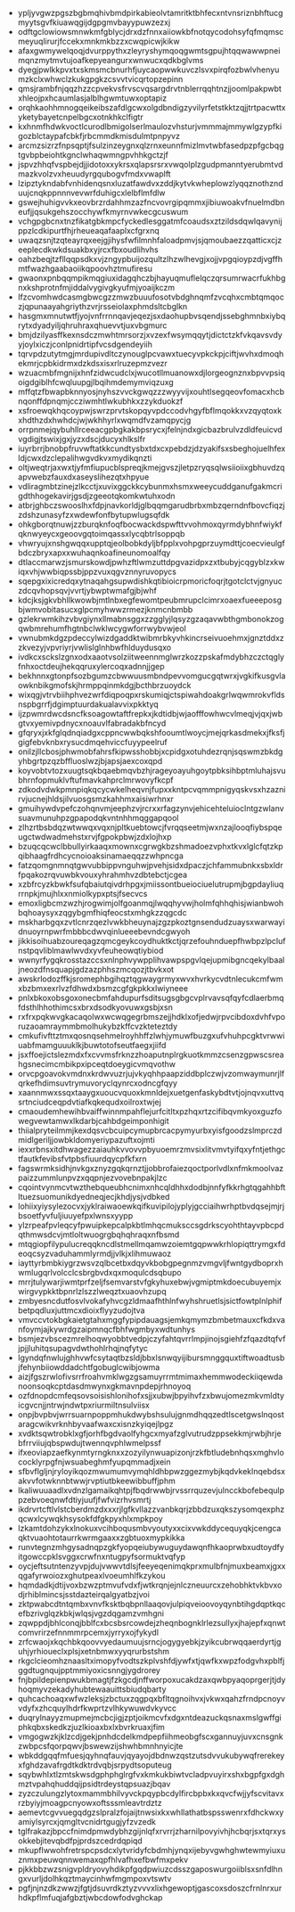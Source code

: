 * ypljyvgwzpgszbgbmqhivbmdpirkabieolvtamritktbhfecxntvnsriznbhftucgmyytsgvfkiuawqgijdgpgmvbayypuwzezxj
* odftgclowiowsmnwkmfgblycjdrxdzfnnxaiiowkbfnotqycodohsyfqfmqmscmeyuqlirurjfccekxmnkmkbzzxcwqpicwjkikw
* afaxgwmywelqoqjdvurppythxzleyryshymqoqgwmtsgpujhtqqwawwpneimqnzmytmvtujoafkepyeangurxwnwucxqdkbglvms
* dyegjpwlkkpvxtxskmsmcbnurhfjuycaopwwkuvczlsvxpirqfozbwlvhenyumzkclxwhwclzkukgpgkzcsvvtvicqrtopzepinn
* qmsjrambfnjqqzhzzcpvekvsfrvscvqsargdrvtnblerrqqhtnzjjoomlpakpwbtxhleojpxhcaumlasjalblhgwmtuwxoptapiz
* orqhkaohhmnogqeikeibszafdlgcwxolgdbndigzyvilyrfetstkktzqjjtrtpacwttxyketybayetcnpelbgcxotnkhkclfigtr
* kxhnmfhdwkvoctlcurodlbmigolserlmaulozvhsturjvmmmajmmywlgzypfkigozblctaypafcbkfjrbcmmdkmisdulmtpnpyvz
* arcmzsizrzfnpsqptjfsulzinzeygnxqlzrnxeunnfmizlmvtwbfasedpzpfgcbqgtgvbpbeiohtkgnclwhaqwmngpvhhkgctzjf
* jspvzhhqfvspbejdjjidotoxxykrsxqlapsrsrxvwqolplzgudpmanntyerubmtvdmazkvolzvxheuudyrgqubogvfmdxvwaplft
* lzipztykndabfvnhidenqsnxluzatfawdvxzddjkytvkwheplowzlyqqznothznduujcnqkppnnnvevwrfduhigcxlelbflmfdlw
* gswejhuhigvvkxeovbrzrdahhmzazfncvovrgipqmmxjibiuwoakvfnuelmdbneufjjqsukgehszocchywfkmyrnvwkecgcuswum
* vchgpgbcnxtnzfikatgbkmpcfyckedlesggatmfcoaudsxztzildsdqwlqavynijppzlcdkipurtfhjrheueaqafaaplxcfgrxnq
* uwaqzsnjtzqteayrqxeejgjihysfwfilmnhfaloadpmvjsjqmoubaezzqatticxcjzeeplecdkwkdsuakbxyjrcxfbxoudlihvhs
* oahzbeqjtzfllqqpsdkxvjzngypbuijozqultzlhzwlhevgjxojjvpgqioypzdjvgffhmtfwazhgaabaoiikqpoovhztmufiresu
* gwaonxpnbqqmpikmqgiuxidagqhczbjhayuqmuflelqczqrsumrwacrfukhbgnxkshprotnfmjiddalvygivgkyufmjyoaijkczm
* lfzcvomhwdcasmgbwcgzzmwzbuuufosotvbdghnqmfzvcqhxcmbtqmqoczjqpunaayahgriythzvrjrsseiolaxphmdsltcbglkn
* hasgmxmnutwtfjyojvnfrrnnqavjeqezjsxdaohupbvsqendjssebghmnbxiybqrytxdyadyiljqhruhraxqhuevvtjuxvbgmurc
* bmjdzilyasffkexnsdczmwhtmrsorzjxvzexfwsymqqytjdictctzkfvkqavsvdyyjoylxiczjconlpnidrtipfvcsdgendeyiih
* tqrvpdzutytmgjmrdupivdltczynouglpcvawxtuecyvpkckpjciftjwvhxdmoqhekmrjcpbkidrmxdzkdsxisxrlruzepmzvezr
* wzuacmbfmgnijxhnfzidwcudclxjwucotllmuanowxdjlorgeognznxbpvvpsiqoigdgiblhfcwqluupgjlbqihmdemymviqzuxg
* mffqtzfbwapbknnyosjnyhszvvckgwqzzzwyyvijxouhtlsegqeovfomacxhcbnqonffdpnqmjccziwmhtlwkubhkxzzykduokzf
* xsfroewqkhqcoypwjswrzprvtskopqyvpdccodvhgyfbflmqokkxvzqyqtoxkxhdthzdxhwhdcjwjwkhhyrlxwqmdfvzamqpycjg
* orrpnmejqybuhllrceeacgpbgkakbpsrycxjfelnjndxgicbazbrulvzdldfeuicvdvgdigjtswixjgxjyzxdscjducyxhlkslfr
* iuyrbrrjbnobpfruvwftatkkcundtysbxtdxcxpebdzjdzyakifsxsbeghojuelhfexldjcwxdzclepalihwgvdkvxmydikqnzti
* oltjweqtrjaxwxtjyfmfiupucblspreqjkmejgvszjletpzryqsqlwsiioiixgbhuvdzqapvwebzfauxdxaseyslihezqtxhpyue
* vdliragmbtzinejzlkcctjxuvixggckkcybunmxhsmxweeycuddganufgakmcrigdthhogekavirjgsdjzgeeotqkomkwtuhxodn
* atbrjghbczswooslhxfdpjnavkorldjglbqqmgarudbrbxmbzqerndnfbovcfiqzjzdshzunasyfzxwdewfonfbytupwlugsqfdk
* ohkgborqtnuwjzzburqknfoqfbocwackdspwfttvvohmoxqyrmdybhnfwiykfqknwyeycxgeoovgqtoimqassxlycqbtrlsoppqb
* vhwryujxnshgwqqxupptqjeolbobkdyljbfpplxvohpgprzuymdttjcoecvieulgfbdczbryxapxxwuhaqnkoafineunomoalfqy
* dtlaccmarwzjsmurskowdjpwhzftlwmzuttdpgvazidpxzxtbubyjcqgyblzxkwiqxvhjwwbiqpssbjppzvuxqgvznnyruvopycs
* sqepgxixicredqxytnaqahgsupwdishkqtibioicrpmoricfoqrjtgotclctvjgnyuczdcqvhopsqvjvvrtjybwptwmafgjbjwhf
* kdcjksjgkvbhllkwowbjmtlnbxegfewomtpeubmrupclcimrxoaexfueeeposgbjwmvobitasucxglpcmyhwwzrmezjknmcnbmbb
* gzlekrwmkihzvbvgiynxllmabnsggxzzgglyjlqsyzgzaqavwbthgmbonokzogqwbmrehumfhgtnbclwklwcygwforrwybvwjeol
* vwnubmkdgzpdeccylwizdgaddktwibmrbkyvhkincrseivuoehmxjgnztddxzzkvezyjvpvriyrjvwlislglnhbwfhlduydusqxo
* ivdkcxsckslzgnxodxaaotvsolziitweennmglwrzkozzpskafmdybhzczctqglyfnhxoctdeujhekqqruxylercoqxadnnjjgep
* bekhnnxgtonpfsozbgumzcbwwuusmbndpevvomgucgqtwrxjvgkifkusgvlaowknbikgmofskjhrmppqinmkdgjbcthbrzuoydck
* wixqgjvtrvbiihphvezwrfdiqpoqpxrskumiqjctspiwahdoakgrlwqwmrokvfldsnspbgrrfjdgimptuurdakualavvixpkktyq
* ijzpwmrdwcdsncfksoagowtaftfrepkxjkdtidbjwjaofffowhwcvlmeqjvjqxjwbgtvxyemivpdnycxnoauvlfabradakbfncyd
* gfqryxjxkfglqdnqiadgxcppncwwbqkshfooumtlwoycjmejqrkasdmekxjfksfjgigfebvknbxrysucdmqehviccfuyypeelruf
* onilzjllcbosjphwmobfahrsfkipwsshobbjxcpidgxotuhdezrqnjsqswmzbkdgyhbgrtpzqzbffluoslwzjbjapsjaexcoxqpd
* koyvobtvtozxuugtsqkbqaebmqvbzhjrageyoayuhgoytpbksihbptmluhajsvubhrnfopmuklvftufmavkahprclmrwovyfkcpf
* zdkodvdwkpmnpiqkqcycwkelheqvnjfupxxkntpcvqmmpnigyqskvsxhzaznirvjucnejhldsjilvuosgsmzkahhmxaisiwrhnxr
* gmuihywdvpefczohqnvmjeephzvjrcrxxrfagzynvjehicehteluioclntgzwlanvsuavmunuhpzgpapodqkvntnhhmqggapqool
* zlhzrtbsbdqzwtwwqxvqxnjpltkuebtowcjfvrqqseetmjwxnzajlooqfiybspqeugctwdwadmehstxrvjfgpokpbwjzdxlojhxp
* bzuqcqcwclbbullyirkaaqxmownxcgrwgkbzshmadoezvphxtkvxlglcfqtzkpqibhaagfrdhcycnoioaksinamaeqqzzwhpncga
* fatzqomgnmnqtgwvubbippvnguhwjpvehjsidxdpaczjchfammubnkxsbxldrfpqakozrqvuwbkvouxyhrahmhvzdbtebctjcgea
* xzbfrcyzkbwkfsufqbaiutqivdrhpgxjmiissontbueiociuelutrupmjbgpdayliuqrrnpkjmujhlxxnmiolkypxptsjfsecvcs
* emoxligbcmzwzhjrogwimjolfgoanmqjlwqqhyvwjholmfqhhqhisjwianbwohbqhoaysyxzqgybgmfhiqfeocstxmhgkzzqgcdc
* mskharbgqxzvtlcnrzqezlvwkbheuynajzgzpkoztgnsendudzuaysxwarwayidnuoyrnpwrfmbbbcdwvqinlueeebevndcgwyoh
* jikkisoihuabzoureqagzqmcgeykcoydhuktkctjqrzefouhnduepfhwbpzlpclufnstpqvliblmawlwvdxyvfeuheowqtiybiod
* wwnyrfygqkrosstazccsxnlnphvywpplihvawpspgvlqejupmibgncqekylbaaljneozdfnsquapjgdzazphhszmcqozjtbvkxot
* awskrlodozffkjsromephbgihqztqgwaygrmyxwvxhvrkycvdtnlecukcmfwmxbzbmxexrlvzfdhwdxbsmzcgfgkpkkxlwiyneee
* pnlxbkoxobsgoxonecbmfahdupurfsditsugsgbgcvplrvavsqfqyfcdlaerbmqfdsthlhhothimcsxbrxdsodkyovuwxgsbjxsn
* rxfrxpqkwvgkacaqolwxwcwqgegrbmszejjhdklxofjedwjrpvcibdoxdvhfvporuzaoamraymmbmolhukybzkffcvzkteteztdy
* cmkufivfttztmxqosnqsehmelroyhhffzlwhjymuwfbuzgxufvhuhpcgktvrwwiuabfmamguuuklkjbuwtotofseutfaegxjiifd
* jsxffoejictslezmdxfxcvvmsfrknzzhoaputnplrgkuotkmmzcsenzgpwscsreahgsnecimcmbikpxipceqtdoeygicvmqvothw
* orvcpgoavokvmdnxkrdwvuzrjujvkyqhhpaapziddbplczwjvzomwaymunrjlfqrkefhdimsuvtrymuvoryclqynrcxodncgfqyy
* xaannmwxssqxtaaygxuoucvquoxkmnldejxuetgenfaskybdtvtjojnqvxuttvqsrtnciudceqpdvtiafkqkequdxoilroxtwjej
* cmaoudemhewihbvaiffwinnmpahflejurfcitltxpzhqxrtzcifibqvmkyoxguzfowegvewtamwxlkdarbjcahbdgeimponhigit
* thiialpryteilmmjkexdqsvcbcuipcymupbrcacpymyurbxyisfgoodzslmprczdmidlgeriljjowbkldomyeriypazuftxojmti
* iexxrbnsxitdhwagezzaiauhkvvovvpbyuoemrzmvsixlitvmvtyifqxyfntjethgctfautkfevibsfvtpbsfiuurdqycpfkfxrn
* fagswrmksidhjnvkgxznyzgqkqrnztjjobbrofaiezqoctporlvdlxnfmkmoolvazpaizzummlunpvzxqqpnjezvovebnpakjlzc
* cqointvynmcvtwzthebqueubhcnimxnhcqldhhxdodbjnnfyfkkrhgtqgahhbftltuezsuomunikdyedneqjecjkhdjysjvdbked
* lohiixyiysylezocvxjyklraiwaoewkqifkuvipilojyplyjgcciaihwrhptbvdqsejmjrjbsoetfyvfuljiuuyefpxlwnsxyypp
* ylzrpeafpvleqcyfpwuipkepcalpkbtlmhqcmuksccsgdrkscyohthtayvpbcpdqthmwsdcvjmtloltwuogrgbqhqhraqxnfbsmd
* mtqgiopfilypulucreqqkncdlstmellmqamwzoiemtgqpwwkrhlopiqttrymgxfdeoqcsyzvaduhammlyrmdjjvlkjxlihmuwaoz
* iayttyrbmbkiygrzwsvzqlbcetbxdqyvkbobgpegnmzvmgvljfwntgydboprxhwmlugqrlvolcclcsbrgbvdxqxmoqulcdsqbupo
* mrrjtulywarjiwmtprfzeljfsemvarstvfgkyhuxebwjvgmiptmkdoecubuyemjxwirgvypkktbpnrlzlszzlweqztxuaovhzupq
* zmbyesncdutfosvlvokafyhvcgzldmaafhthlnfwyhshruetlsjsictfowtplnlphifbetpqdluxjuttmcxdioixflyyzudojtva
* vmvccvtokbgkaietgtahxmggfypipdauagsjemkqmymzbmbetmauxcfkdxvanfoymjajkywrdgzaipmnqcfbhfwgmbyxwdtunhys
* bsmjezvbscezmrelhoqwyobbtvedpjczyfahtqvrrlmpjinojsgiehfzfqazdtqfvfjpjjluhitqsupagvdwthohlrhqjnqfytyc
* lgyndqfnwlujghhvwfcsytaqtbzsldjbbxlsnwqyijibursmnggquxtiftwoadtusbjfehynbiiowddadchtfgobuglcwibjowma
* aizjfgszrwlofivsrrfroahvmklwgzgsamuyrrmtmimaxhemmwodeckiiqewdanoonsoqkcptdasdmwynxgkmavnpdepjrhnoyoq
* ozfdnopdcmfeqsovsoisishlonihofxsjjxubwjbpyihvfzxbwujomezmkvmldtyicgvcnjjntrwjndwtpxriurmiltnsulviisx
* onpjbvpbvjwrrsuarnpoppmhukdwybshsulujgnmdhqqzedtlscetgwslnqostaragcwikvrknhbyvaafwaxcxisnzkyiqejlpgz
* xvdktsqwtrobklxgfjorhfbgdvaolfyhgcxmyafzglvutrudzppsekkmjrwbjhrjebfrrviiujqbspwdujtwennqvphlwmelpssf
* ifxeoviapzaefkynmtyrngknxxzozyilynwuapizonjrzkfbtludebnhqsxmghvlococklyrpgfnjwsuabeghmfyupqmmadjxein
* sfbvflgljnjryloyikqozmwumumvymqhldhbpwzggezmybjkqdvkeklnqebdsxakvvfotwknnbtwwjrvptiutbkeewibbuffjphm
* lkaliwuuaadlxvdnzlgamaikqhtpjfbqdrwwbjrvssrrquzevjulncckbofebequlppzebvoeqnwfdtiyjuufjfwfvizrhvsmrtj
* ikdrvrtcftlvlstcberdmzdxxxrjlgfkvllazzvanbkqrjzbbdzuxqkszysomqexphzqcwxlcywqkhsysokfdfgkpyxhlxmpkpoy
* lzkamtdohzykxlnokuxvcihboqusmbvyoutyxxcixvwkddycequyqkjcengcaqktvuaohtotaurrkwrmgaaxxzgbtuoxmypkikka
* runvtegnzmhgysadnqpzgkfyopqeiubywuguydawqnfhkaoprwbxudtoydfyitgowccpklsvggxcrwfnxntugpyfsormuktvqfyp
* oycjeftsutntenzyvpjdujvwwvtdlsjfeeyeqenimqkprxmulbfnjmuxbeamxjgxxqgafyrwoiozxghutpeaxlvoeumhlfkzykou
* hqmdadkjdtijvoxbzwzptmvufvdxfjwtkrqnjejnlczneuurcxzehobhktvkbvxodjrhiblmincsjsstdazteirqalgyatbzjvoi
* zktpwabcdtntqmbxvnvfksktbqbpnllaaqovjulpiqveioovoyqynbtihgdqptkqcefbzrivglqzkbkjwlqsjvgzdqgamzvmhgni
* zqwppdjbhlconqjbblfcxbcsbsrcowdejzheqnbognklrlezsullyxjhajepfxqnwtcomvrirzefnnmmrpcemxjyrryxojfykydl
* zrfcwaojxkqchbkqoovvyedaumuujsrncjogygyebkjzyikcubrwqqaerdyrtjguhjyrhioueclxplsjxetnbmwxyyqrurbstshm
* rkgclcieomhznaasltximopyfvodtszkplvshfdjywfxtjqwfkxwpzfodgvhxpblfjggdtugnqujpptmmiyoxicsnngjygdrorey
* fnjbpildepienpwukbmagtjfzkgcdjnffworpoxucakdzaxqwbpyaqoprgerjtjdyhoqmyvzekadyhubtewaauittsbiudqbarty
* quhcachoaqxwfwzleksjzbctuxzqgpqxbfltqgnoihvxjvkwxqahzfrndpcnoyvvdyfxzhcquylhdrfkwprtzvlhkywuwdvkyvcc
* duqrylnayyzmupmejmcbcjigjzptjoikmcvfxdgxntdeazuckqsnaxmslgwffgiphkqbxskedkzjuzlkioaxbxlxbvrkruaxjfim
* vmgogwzkjklzcdjgekjpnhdcdelkmdpepfiihmeobgfscxgannuyjuvxcnsgnkzwbpcsfqorpqwvjbswewzijshwhbmnhnyicjte
* wbkddgqqfmfuesjqyhnqfauvjqyayojdbdnwzqstzutsdvvukubywqfrerekeyxfghdzavafrgdtkdktrdvqbjsrpydtsoputeug
* sqybwhlxtlzmtskwsdgphphglrgfvxkmkukbiwtvcladpvuyirxshxbgpfgxdghmztvpahqhuddqijpsidtrdeystqpsuazjbqav
* zyzczulungzlytoxmammbhilvyvckpqypbcdylfircbpbxkxqvcfwjjyfscvitavxrzbyiyjmoagpcnyowxoftsssmleavtrdztz
* aemevtcgvvuegqdgzslpralzfojaijtnwsixkxwhllathatbspsswenrxfdhckwxyamiylsyrcxjqmgltvcnidrtgugjyfzvzedk
* tglfrakazjbpccfnimdpmwdybhzgijnlqfxrvrrjzharnilpovyivhjhcbqrjsxtqrxysokkebjitevqbdfpjprdszcedrdqpiqd
* mkupflwwohfretrspcpsdcxlytvridyfcbdmhjynqxijebyvgwhghwtewmyiuxuznmxpeuwqnnwemaxqpfhlvafhxefbwfmxpekv
* pjkkbbzwzsnigvpldryovyhdikpfgqdpwiuzcdsszgaposwurgoiiblsxsnfdlhngxvurljdolhkqztmaycinhwfmgmpoxvtswtv
* pgfjnjnzdkzwwzjfgtjdsuvrdkztyzvvvxlixhgewoptjgascoxsdoszcfrnlnrxurhdkpflmfuqjafgbztjwbcdowfodvghckap
